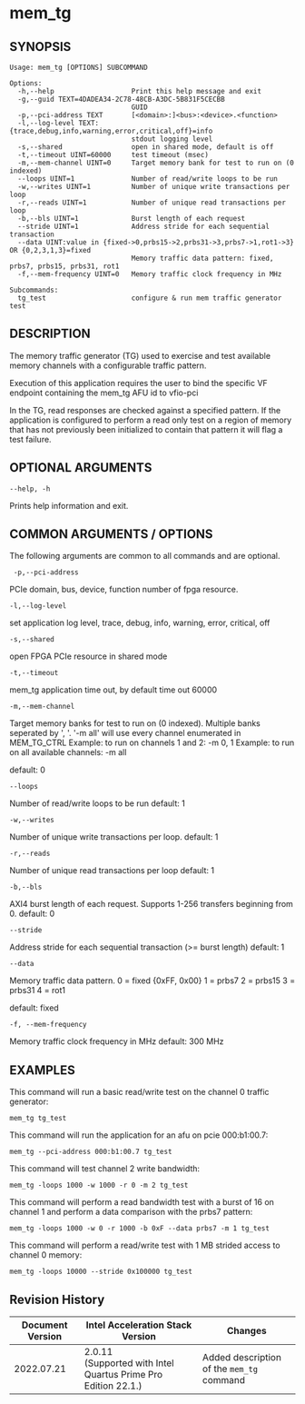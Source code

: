 # mem_tg

## SYNOPSIS ##
```console
Usage: mem_tg [OPTIONS] SUBCOMMAND

Options:
  -h,--help                   Print this help message and exit
  -g,--guid TEXT=4DADEA34-2C78-48CB-A3DC-5B831F5CECBB
                              GUID
  -p,--pci-address TEXT       [<domain>:]<bus>:<device>.<function>
  -l,--log-level TEXT:{trace,debug,info,warning,error,critical,off}=info
                              stdout logging level
  -s,--shared                 open in shared mode, default is off
  -t,--timeout UINT=60000     test timeout (msec)
  -m,--mem-channel UINT=0     Target memory bank for test to run on (0 indexed)
  --loops UINT=1              Number of read/write loops to be run
  -w,--writes UINT=1          Number of unique write transactions per loop
  -r,--reads UINT=1           Number of unique read transactions per loop
  -b,--bls UINT=1             Burst length of each request
  --stride UINT=1             Address stride for each sequential transaction
  --data UINT:value in {fixed->0,prbs15->2,prbs31->3,prbs7->1,rot1->3} OR {0,2,3,1,3}=fixed
                              Memory traffic data pattern: fixed, prbs7, prbs15, prbs31, rot1
  -f,--mem-frequency UINT=0   Memory traffic clock frequency in MHz

Subcommands:
  tg_test                     configure & run mem traffic generator test

```



## DESCRIPTION ##
The memory traffic generator (TG) used to exercise and test available memory channels
with a configurable traffic pattern.

Execution of this application requires the user to bind the specific VF endpoint containing the mem_tg AFU id to vfio-pci

In the TG, read responses are checked against a specified pattern. If the application is configured to perform a read only test on a region of memory that has not previously been initialized to contain that pattern it will flag a test failure.

## OPTIONAL ARGUMENTS ##
`--help, -h`

Prints help information and exit.


## COMMON ARGUMENTS / OPTIONS ##
The following arguments are common to all commands and are optional.

` -p,--pci-address`

PCIe domain, bus, device, function number of fpga resource.

`-l,--log-level`

set application log level, trace, debug, info, warning, error, critical, off

`-s,--shared `

open FPGA PCIe resource in shared mode

`-t,--timeout`

mem_tg application time out, by default time out 60000

`-m,--mem-channel`

Target memory banks for test to run on (0 indexed). Multiple banks seperated by ', '. '-m all' will use every channel enumerated in MEM_TG_CTRL
Example: to run on channels 1 and 2:            -m 0, 1
Example: to run on all available channels:      -m all

default: 0

`--loops`

Number of read/write loops to be run 
default: 1

`-w,--writes`

Number of unique write transactions per loop. 
default: 1

`-r,--reads`

Number of unique read transactions per loop 
default: 1

`-b,--bls`

AXI4 burst length of each request.  Supports 1-256 transfers beginning from 0.
default: 0


`--stride`

Address stride for each sequential transaction (>= burst length) 
default: 1


`--data`

Memory traffic data pattern.
0 = fixed {0xFF, 0x00}
1 = prbs7
2 = prbs15
3 = prbs31
4 = rot1

default: fixed

`-f, --mem-frequency`

Memory traffic clock frequency in MHz 
default: 300 MHz

## EXAMPLES ##
This command will run a basic read/write test on the channel 0 traffic generator:
```console
mem_tg tg_test
```

This command will run the application for an afu on pcie 000:b1:00.7:
```console
mem_tg --pci-address 000:b1:00.7 tg_test
```

This command will test channel 2 write bandwidth:
```console
mem_tg -loops 1000 -w 1000 -r 0 -m 2 tg_test
```

This command will perform a read bandwidth test with a burst of 16 on channel 1 and perform a data comparison with the prbs7 pattern:
```console
mem_tg -loops 1000 -w 0 -r 1000 -b 0xF --data prbs7 -m 1 tg_test
```

This command will perform a read/write test with 1 MB strided access to channel 0 memory:
```console
mem_tg -loops 10000 --stride 0x100000 tg_test
```


## Revision History ##

 | Document Version |  Intel Acceleration Stack Version  | Changes  |
 | ---------------- |------------------------------------|----------|
 | 2022.07.21 | 2.0.11  <br>(Supported with Intel Quartus Prime Pro Edition 22.1.) | Added description of the `mem_tg` command |